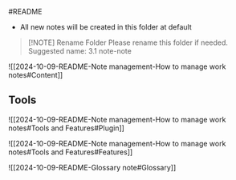 #README

- All new notes will be created in this folder at default

> [!NOTE] Rename Folder
> Please rename this folder if needed.
> Suggested name: 3.1 note-note

![[2024-10-09-README-Note management-How to manage work notes#Content]]

## Tools

![[2024-10-09-README-Note management-How to manage work notes#Tools and Features#Plugin]]

![[2024-10-09-README-Note management-How to manage work notes#Tools and Features#Features]]

![[2024-10-09-README-Glossary note#Glossary]]
